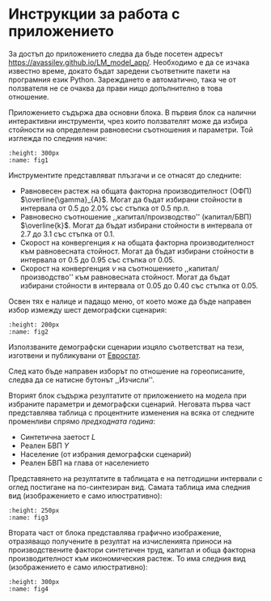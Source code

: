 # Инструкции за работа с приложението
За достъп до приложението следва да бъде посетен адресът <a href="https://avassilev.github.io/LM_model_app/" target="_blank" rel="noopener noreferrer">https://avassilev.github.io/LM_model_app/</a>. Необходимо е да се изчака известно време, докато бъдат заредени съответните пакети на програмния език Python. Зареждането е автоматично, така че от ползвателя не се очаква да прави нищо допълнително в това отношение.

Приложението съдържа два основни блока. В първия блок са налични интерактивни инструменти, чрез които ползвателят може да избира стойности на определени равновесни съотношения и параметри. Той изглежда по следния начин:

```{figure} ./images/fig1.png
:height: 300px
:name: fig1
```

Инструментите представляват плъзгачи и се отнасят до следните:
* Равновесен растеж на общата факторна производителност (ОФП) $\overline{\gamma}_{A}$. Могат да бъдат избирани стойности в интервала от 0.5 до 2.0% със стъпка от 0.5 пр.п.
* Равновесно съотношение ,,капитал/производство'' (капитал/БВП) $\overline{k}$. Могат да бъдат избирани стойности в интервала от 2.7 до 3.1 със стъпка от 0.1.
* Скорост на конвергенция $\kappa$ на общата факторна производителност към равновесната стойност. Могат да бъдат избирани стойности в интервала от 0.5 до 0.95 със стъпка от 0.05.
* Скорост на конвергенция $\nu$ на съотношението ,,капитал/производство'' към равновесната стойност. Могат да бъдат избирани стойности в интервала от 0.05 до 0.40 със стъпка от 0.05.

Освен тях е налице и падащо меню, от което може да бъде направен избор измежду шест демографски сценария:

```{figure} ./images/fig2.png
:height: 200px
:name: fig2
```
Използваните демографски сценарии изцяло съответстват на тези, изготвени и публикувани от <a href="https://ec.europa.eu/eurostat/databrowser/view/proj_23np/default/table?lang=en&category=proj.proj_23n" target="_blank" rel="noopener noreferrer">Евростат</a>.

След като бъде направен изборът по отношение на гореописаните, следва да се натисне бутонът ,,Изчисли''. 

Вторият блок съдържа резултатите от приложението на модела при избраните параметри и демографски сценарий. Неговата първа част представлява таблица с процентните изменения на всяка от следните променливи спрямо *предходната година*:

* Синтетична заетост $L$
* Реален БВП $Y$
* Население (от избрания демографски сценарий)
* Реален БВП на глава от населението

Представянето на резултатите в таблицата е на петгодишни интервали с оглед постигане на по-синтезиран вид. Самата таблица има следния вид (изображението е само илюстративно):

```{figure} ./images/fig3.png
:height: 250px
:name: fig3
```
Втората част от блока представлява графично изображение, отразяващо получените в резултат на изчисленията приноси на производствените фактори синтетичен труд, капитал и обща факторна производителност към икономическия растеж. То има следния вид (изображението е само илюстративно):

```{figure} ./images/fig4.png
:height: 300px
:name: fig4
```
